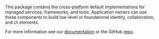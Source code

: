 ﻿This package contains the cross-platform default implementations for managed services, frameworks, and tools. Application owners can use these components to build low-level or foundational identity, collaboration, and cli elements.

For more information see our [documentation](https://docs.perpetualintelligence.com/articles/repos/protocols/intro.html) or the GitHub [repo](https://github.com/perpetualintelligence/protocols).